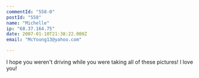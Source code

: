 ```yaml
---
commentId: "558-0"
postId: "558"
name: "Michelle"
ip: "68.37.164.75"
date: 2007-01-10T21:38:22.000Z
email: "McYoung13@yahoo.com"

---
```

<p>I hope you weren't driving while you were taking all of these pictures!  I love you!</p>